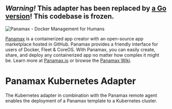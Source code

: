 ## *Warning!* This adapter has been replaced by [a Go version](https://github.com/CenturyLinkLabs/panamax-kubernetes-adapter-go)! This codebase is frozen.

![Panamax - Docker Management for Humans](http://panamax.ca.tier3.io/panamax_ui_wiki_screens/panamax_logo-title.png)

[Panamax](http://panamax.io) is a containerized app creator with an open-source app marketplace hosted in GitHub. Panamax provides a friendly interface for users of Docker, Fleet & CoreOS. With Panamax, you can easily create, share, and deploy any containerized app no matter how complex it might be. Learn more at [Panamax.io](http://panamax.io) or browse the [Panamax Wiki](https://github.com/CenturyLinkLabs/panamax-ui/wiki).

# Panamax Kubernetes Adapter

The Kubernetes adapter in combination with the Panamax remote agent enables the deployment of a Panamax template to a Kubernetes cluster.
